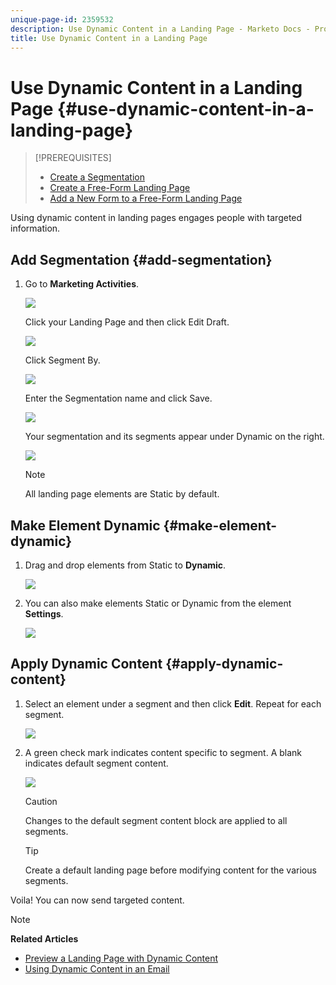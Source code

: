 ```yaml
---
unique-page-id: 2359532
description: Use Dynamic Content in a Landing Page - Marketo Docs - Product Documentation
title: Use Dynamic Content in a Landing Page
---
```


# Use Dynamic Content in a Landing Page {#use-dynamic-content-in-a-landing-page}

>[!PREREQUISITES]
>
>* [Create a Segmentation](../../../../product-docs/personalization/segmentation-and-snippets/segmentation/create-a-segmentation.md)
>* [Create a Free-Form Landing Page](../../../../product-docs/demand-generation/landing-pages/free-form-landing-pages/create-a-free-form-landing-page.md)
>* [Add a New Form to a Free-Form Landing Page](../../../../product-docs/demand-generation/landing-pages/free-form-landing-pages/add-a-new-form-to-a-free-form-landing-page.md)
>

Using dynamic content in landing pages engages people with targeted information. 

## Add Segmentation {#add-segmentation}

1. Go to **Marketing Activities**.

   ![](assets/login-marketing-activities.png)

   Click your Landing Page and then click Edit Draft.

   ![](assets/landingpageeditdraft.jpg)

   Click Segment By.

   ![](assets/image2015-5-21-12-3a31-3a20.png)

   Enter the Segmentation name and click Save.

   ![](assets/image2014-9-16-14-3a50-3a5.png)

   Your segmentation and its segments appear under Dynamic on the right.

   ![](assets/image2015-5-21-12-3a36-3a40.png)

   >[!NOTE]
   >
   >All landing page elements are Static by default.

## Make Element Dynamic {#make-element-dynamic}

1. Drag and drop elements from Static to **Dynamic**.

   ![](assets/image2014-9-16-14-3a50-3a27.png)

1. You can also make elements Static or Dynamic from the element **Settings**.

   ![](assets/image2015-5-21-12-3a39-3a41.png)

## Apply Dynamic Content {#apply-dynamic-content}

1. Select an element under a segment and then click **Edit**. Repeat for each segment.

   ![](assets/image2015-5-21-12-3a42-3a11.png)

1. A green check mark indicates content specific to segment. A blank indicates default segment content.

   ![](assets/image2015-5-21-12-3a44-3a24.png)

   >[!CAUTION]
   >
   >Changes to the default segment content block are applied to all segments.

   >[!TIP]
   >
   >Create a default landing page before modifying content for the various segments.

Voila! You can now send targeted content.

>[!NOTE]
>
>**Related Articles**
>
>* [Preview a Landing Page with Dynamic Content](../../../../product-docs/demand-generation/landing-pages/landing-page-actions/preview-a-landing-page-with-dynamic-content.md)
>* [Using Dynamic Content in an Email](../../../../product-docs/email-marketing/general/functions-in-the-editor/using-dynamic-content-in-an-email.md)
>

